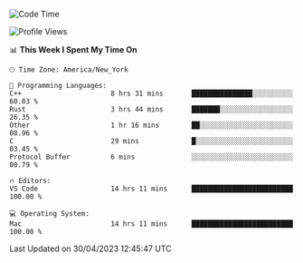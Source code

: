 <!--START_SECTION:waka-->
![Code Time](http://img.shields.io/badge/Code%20Time-357%20hrs%2026%20mins-blue)

![Profile Views](http://img.shields.io/badge/Profile%20Views-48-blue)

📊 **This Week I Spent My Time On** 

```text
🕑︎ Time Zone: America/New_York

💬 Programming Languages: 
C++                      8 hrs 31 mins       ███████████████░░░░░░░░░░   60.03 % 
Rust                     3 hrs 44 mins       ███████░░░░░░░░░░░░░░░░░░   26.35 % 
Other                    1 hr 16 mins        ██░░░░░░░░░░░░░░░░░░░░░░░   08.96 % 
C                        29 mins             █░░░░░░░░░░░░░░░░░░░░░░░░   03.45 % 
Protocol Buffer          6 mins              ░░░░░░░░░░░░░░░░░░░░░░░░░   00.79 % 

🔥 Editors: 
VS Code                  14 hrs 11 mins      █████████████████████████   100.00 % 

💻 Operating System: 
Mac                      14 hrs 11 mins      █████████████████████████   100.00 % 
```


 Last Updated on 30/04/2023 12:45:47 UTC
<!--END_SECTION:waka-->
